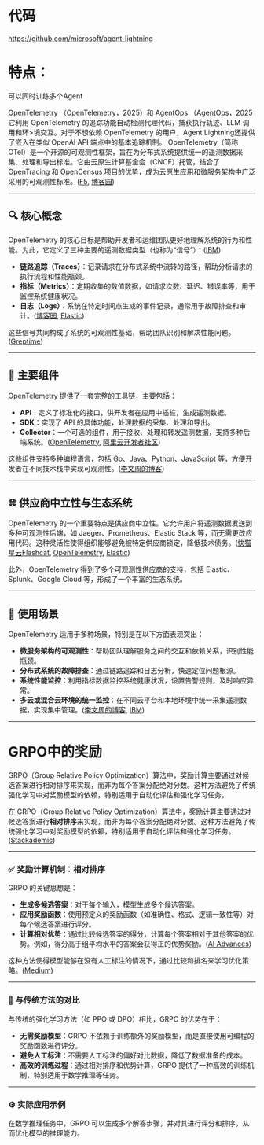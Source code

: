 # 代码
https://github.com/microsoft/agent-lightning

# 特点：
可以同时训练多个Agent

OpenTelemetry
（OpenTelemetry，2025）和 AgentOps  （AgentOps，2025它利用 OpenTelemetry 的追踪功能自动检测代理代码，捕获执行轨迹、LLM 调用和环>境交互。对于不想依赖 OpenTelemetry 的用户，Agent Lightning还提供了嵌入在类似 OpenAI API 端点中的基本追踪机制。
OpenTelemetry（简称 OTel）是一个开源的可观测性框架，旨在为分布式系统提供统一的遥测数据采集、处理和导出标准。它由云原生计算基金会（CNCF）托管，结合了 OpenTracing 和 OpenCensus 项目的优势，成为云原生应用和微服务架构中广泛采用的可观测性标准。([F5][1], [博客园][2])

---

## 🔍 核心概念

OpenTelemetry 的核心目标是帮助开发者和运维团队更好地理解系统的行为和性能。为此，它定义了三种主要的遥测数据类型（也称为“信号”）：([IBM][3])

* **链路追踪（Traces）**：记录请求在分布式系统中流转的路径，帮助分析请求的执行流程和性能瓶颈。
* **指标（Metrics）**：定期收集的数值数据，如请求次数、延迟、错误率等，用于监控系统健康状况。
* **日志（Logs）**：系统在特定时间点生成的事件记录，通常用于故障排查和审计。([博客园][2], [Elastic][4])

这些信号共同构成了系统的可观测性基础，帮助团队识别和解决性能问题。([Greptime][5])

---

## 🧰 主要组件

OpenTelemetry 提供了一套完整的工具链，主要包括：

* **API**：定义了标准化的接口，供开发者在应用中插桩，生成遥测数据。
* **SDK**：实现了 API 的具体功能，处理数据的采集、处理和导出。
* **Collector**：一个可选的组件，用于接收、处理和转发遥测数据，支持多种后端系统。([OpenTelemetry][6], [阿里云开发者社区][7])

这些组件支持多种编程语言，包括 Go、Java、Python、JavaScript 等，方便开发者在不同技术栈中实现可观测性。([李文周的博客][8])

---

## 🌐 供应商中立性与生态系统

OpenTelemetry 的一个重要特点是供应商中立性。它允许用户将遥测数据发送到多种可观测性后端，如 Jaeger、Prometheus、Elastic Stack 等，而无需更改应用代码。这种灵活性使得组织能够避免被特定供应商锁定，降低技术债务。([快猫星云Flashcat][9], [OpenTelemetry][10], [Elastic][4])

此外，OpenTelemetry 得到了多个可观测性供应商的支持，包括 Elastic、Splunk、Google Cloud 等，形成了一个丰富的生态系统。

---

## 🚀 使用场景

OpenTelemetry 适用于多种场景，特别是在以下方面表现突出：

* **微服务架构的可观测性**：帮助团队理解服务之间的交互和依赖关系，识别性能瓶颈。
* **分布式系统的故障排查**：通过链路追踪和日志分析，快速定位问题根源。
* **系统性能监控**：利用指标数据监控系统健康状况，设置告警规则，及时响应异常。
* **多云或混合云环境的统一监控**：在不同云平台和本地环境中统一采集遥测数据，实现集中管理。([李文周的博客][8], [IBM][3])

---

[1]: https://www.f5.com.cn/glossary/opentelemetry?utm_source=chatgpt.com "什么是OpenTelemetry？ - F5"
[2]: https://www.cnblogs.com/hacker-linner/p/17613281.html?utm_source=chatgpt.com "云原生可观测框架OpenTelemetry 基础知识(架构/分布式追踪/指标 ..."
[3]: https://www.ibm.com/cn-zh/topics/opentelemetry?utm_source=chatgpt.com "什么是OpenTelemetry？ - IBM"
[4]: https://www.elastic.co/cn/what-is/opentelemetry?utm_source=chatgpt.com "什么是OpenTelemetry？ | Elastic"
[5]: https://greptime.cn/blogs/2024-09-05-opentelemetry?utm_source=chatgpt.com "云原生运维入门必看！OpenTelemetry 三大数据类型及核心组件解析"
[6]: https://opentelemetry.io/zh/docs/?utm_source=chatgpt.com "文档"
[7]: https://developer.aliyun.com/article/783298?utm_source=chatgpt.com "OpenTelemetry 简析 - 阿里云开发者社区"
[8]: https://www.liwenzhou.com/posts/Go/otel/?utm_source=chatgpt.com "OpenTelemetry 介绍| 李文周的博客"
[9]: https://flashcat.cloud/blog/opentelemetry-101/?utm_source=chatgpt.com "OpenTelemetry 101：面向IT 领导者和爱好者的非技术指南 - Flashcat"
[10]: https://opentelemetry.io/zh/docs/what-is-opentelemetry/?utm_source=chatgpt.com "什么是OpenTelemetry？"


# GRPO中的奖励
GRPO（Group Relative Policy Optimization）算法中，奖励计算主要通过对候选答案进行相对排序来实现，而非为每个答案分配绝对分数。这种方法避免了传统强化学习中对奖励模型的依赖，特别适用于自动化评估和强化学习任务。

在 GRPO（Group Relative Policy Optimization）算法中，奖励计算主要通过对候选答案进行**相对排序**来实现，而非为每个答案分配绝对分数。这种方法避免了传统强化学习中对奖励模型的依赖，特别适用于自动化评估和强化学习任务。([Stackademic][1])

---

### ✅ 奖励计算机制：相对排序

GRPO 的关键思想是：

* **生成多候选答案**：对于每个输入，模型生成多个候选答案。
* **应用奖励函数**：使用预定义的奖励函数（如准确性、格式、逻辑一致性等）对每个候选答案进行评分。
* **计算相对优势**：通过比较候选答案的得分，计算每个答案相对于其他答案的优势。例如，得分高于组平均水平的答案会获得正的优势奖励。([AI Advances][2])

这种方法使得模型能够在没有人工标注的情况下，通过比较和排名来学习优化策略。([Medium][3])

---

### 🔄 与传统方法的对比

与传统的强化学习方法（如 PPO 或 DPO）相比，GRPO 的优势在于：

* **无需奖励模型**：GRPO 不依赖于训练额外的奖励模型，而是直接使用可编程的奖励函数进行评分。
* **避免人工标注**：不需要人工标注的偏好对比数据，降低了数据准备的成本。
* **高效的训练过程**：通过相对排序和优势计算，GRPO 提供了一种高效的训练机制，特别适用于数学推理等任务。

---

### ⚙️ 实际应用示例

在数学推理任务中，GRPO 可以生成多个解答步骤，并对其进行评分和排序，从而优化模型的推理能力。

[1]: https://blog.stackademic.com/group-relative-policy-optimization-grpo-in-a-ragframework-part-3-preference-learning-4c3128f81454?utm_source=chatgpt.com "🔧Group Relative Policy Optimization (GRPO) in a RAGFramework ..."
[2]: https://ai.gopubby.com/how-deepseek-r1-pushes-the-limits-of-language-models-a-mathematical-dive-into-group-relative-79dba9906f94?utm_source=chatgpt.com "How DeepSeek-R1 Advances LLMs with GRPO: A Math Dive"
[3]: https://medium.com/mitb-for-all/how-to-train-your-llm-to-reason-grpo-reinforcement-learning-using-unsloth-64af5e82ac3c?utm_source=chatgpt.com "How to train your LLM to reason: GRPO reinforcement learning ..."
